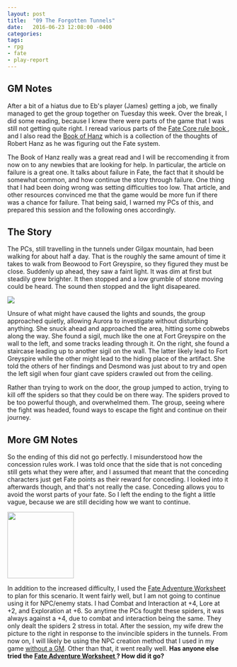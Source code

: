 ```yaml
---
layout: post
title:  "09 The Forgotten Tunnels"
date:   2016-06-23 12:08:00 -0400 
categories: 
tags: 
- rpg
- fate
- play-report
---
```


## GM Notes

After a bit of a hiatus due to Eb's player (James) getting a job, we finally managed to get 
the group together on Tuesday this week. Over the break, I did some reading, because I knew
there were parts of the game that I was still not getting quite right. I reread various 
parts of the [Fate Core rule book
](http://www.evilhat.com/home/wp-content/uploads/FateCore.zip), and I also read the [Book of 
Hanz](http://www.evilhat.com/home/wp-content/uploads/Book_of_Hanz.epub) which is a 
collection of the thoughts of Robert Hanz as he was figuring out the Fate system. <!--more-->

The Book of Hanz really was a great read and I will be reccomending it from now on to any 
newbies that are looking for help. In particular, the article on failure is a great one. It 
talks about failure in Fate, the fact that it should be somewhat common, and how continue 
the story through failure. One thing that I had been doing wrong was setting difficulties 
too low. That article, and other resources convinced me that the game would be more fun if 
there was a chance for failure. That being said, I warned my PCs of this, and prepared this 
session and the following ones accordingly.

## The Story

The PCs, still travelling in the tunnels under Gilgax mountain, had been walking for about
half a day. That is the roughly the same amount of time it takes to walk from Beowood to 
Fort Greyspire, so they figured they must be close. Suddenly up ahead, they saw a faint 
light. It was dim at first but steadily grew brighter. It then stopped and a low grumble 
of stone moving could be heard. The sound then stopped and the light disapeared.

[<img src="{{site.baseurl}}/images/spider-attack.jpg" class="right" />
]({{site.baseurl}}/images/spider-attack.jpg)

Unsure of what might have caused the lights and sounds, the group approached quietly, 
allowing Aurora to investigate without disturbing anything. She snuck ahead and approached
the area, hitting some cobwebs along the way. She found a sigil, much like the one at Fort
Greyspire on the wall to the left, and some tracks leading through it. On the right, she 
found a staircase leading up to another sigil on the wall. The latter likely lead to Fort
Greyspire while the other might lead to the hiding place of the artifact. She told the 
others of her findings and Desmond was just about to try and open the left sigil when
four giant cave spiders crawled out from the ceiling.

Rather than trying to work on the door, the group jumped to action, trying to kill off
the spiders so that they could be on there way. The spiders proved to be too powerful
though, and overwhelmed them. The group, seeing where the fight was headed, found ways to 
escape the fight and continue on their journey.

## More GM Notes

So the ending of this did not go perfectly. I misunderstood how the concession rules work.
I was told once that the side that is not conceding still gets what they were after, and 
I assumed that meant that the conceding characters just get Fate points as their reward 
for conceding. I looked into it afterwards though, and that's not really the case.
Conceding allows you to avoid the worst parts of your fate. So I left the ending to the 
fight a little vague, because we are still deciding how we want to continue.

[<img src="{{site.baseurl}}/images/run-away.jpg" class="right" width="150" />
]({{site.baseurl}}/images/run-away.jpg)

In addition to the increased difficulty, I used the [Fate Adventure Worksheet
](https://mechanteanemone.wordpress.com/2014/01/14/fate-adventure-worksheet/) 
to plan for this scenario. It went fairly well, but I am not going to continue using it 
for NPC/enemy stats. I had Combat and Interaction at +4, Lore at +2, and Exploration at 
+6. So anytime the PCs fought these spiders, it was always against a +4, due to combat
and interaction being the same. They only dealt the spiders 2 stress in total. After the
session, my wife drew the picture to the right in response to the invincible spiders in
the tunnels. From now on, I will likely be using the NPC creation method that I used in 
my game [without a GM]({{site.baseurl}}/2016/06/20/fate-without-a-gm.html). Other than 
that, it went really well. **Has anyone else tried the [Fate Adventure Worksheet
](https://mechanteanemone.wordpress.com/2014/01/14/fate-adventure-worksheet/)?
How did it go?**
